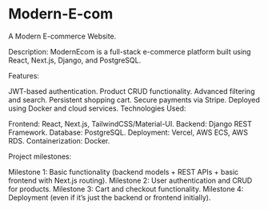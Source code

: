 # Modern-E-com
A Modern E-commerce Website. 


Description:
ModernEcom is a full-stack e-commerce platform built using React, Next.js, Django, and PostgreSQL.

Features:

JWT-based authentication.
Product CRUD functionality.
Advanced filtering and search.
Persistent shopping cart.
Secure payments via Stripe.
Deployed using Docker and cloud services.
Technologies Used:

Frontend: React, Next.js, TailwindCSS/Material-UI.
Backend: Django REST Framework.
Database: PostgreSQL.
Deployment: Vercel, AWS ECS, AWS RDS.
Containerization: Docker.



Project milestones:

Milestone 1: Basic functionality (backend models + REST APIs + basic frontend with Next.js routing).
Milestone 2: User authentication and CRUD for products.
Milestone 3: Cart and checkout functionality.
Milestone 4: Deployment (even if it’s just the backend or frontend initially).

